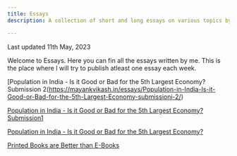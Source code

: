 ```yaml
---
title: Essays
description: A collection of short and long essays on various topics by Mayank Vikash.

---
```


Last updated 11th May, 2023

Welcome to Essays. Here you can fin all the essays written by me. This is the place where I will try to publish atleast one essay each week.

[Population in India - Is it Good or Bad for the 5th Largest Economy? Submission 2(https://mayankvikash.in/essays/Population-in-India-Is-it-Good-or-Bad-for-the-5th-Largest-Economy-submissioni-2/)

[Population in India - Is it Good or Bad for the 5th Largest Economy? Submission1](https://mayankvikash.in/essays/Population-in-India-Is-it-Good-or-Bad-for-the-5th-Largest-Economy-submissioni-1/)

[Population in India - Is it Good or Bad for the 5th Largest Economy?
](https://mayankvikash.in/essays/Population-in-India-Is-it-Good-or-Bad-for-the-5th-Largest-Economy/)

[Printed Books are Better than E-Books](https://mayankvikash.in/essays/Printed-Books-are-Better-than-E-Books/)
